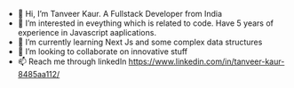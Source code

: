- 👋 Hi, I’m Tanveer Kaur. A Fullstack Developer from India
- 👀 I’m interested in eveything which is related to code. Have 5 years of experience in Javascript aaplications.
- 🌱 I’m currently learning Next Js and some complex data structures
- 💞️ I’m looking to collaborate on innovative stuff
- 📫 Reach me through linkedIn https://www.linkedin.com/in/tanveer-kaur-8485aa112/

<!---
tanveer21/tanveer21 is a ✨ special ✨ repository because its `README.md` (this file) appears on your GitHub profile.
You can click the Preview link to take a look at your changes.
--->
